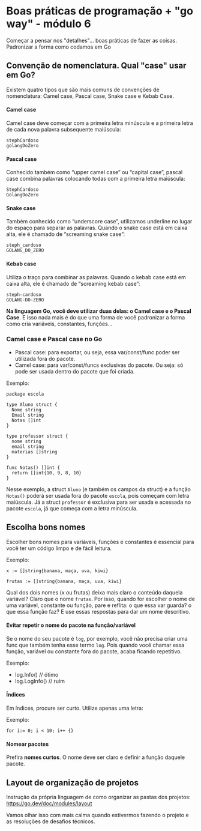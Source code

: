 # Boas práticas de programação + "go way" - módulo 6

Começar a pensar nos "detalhes"... boas práticas de fazer as coisas. Padronizar a forma como codamos em Go


## Convenção de nomenclatura. Qual "case" usar em Go?

Existem quatro tipos que são mais comuns de convenções de nomenclatura: Camel case, Pascal case, Snake case e Kebab Case.

#### Camel case
Camel case deve começar com a primeira letra minúscula e a primeira letra de cada nova palavra subsequente maiúscula:

```
stephCardoso
golangDoZero
```

#### Pascal case
Conhecido também como “upper camel case” ou “capital case”, pascal case combina palavras colocando todas com a primeira letra maiúscula:

```
StephCardoso
GolangDoZero
```

#### Snake case
Também conhecido como “underscore case”, utilizamos underline no lugar do espaço para separar as palavras. Quando o snake case está em caixa alta, ele é chamado de “screaming snake case”:

```
steph_cardoso
GOLANG_DO_ZERO
```

#### Kebab case
Utiliza o traço para combinar as palavras. Quando o kebab case está em caixa alta, ele é chamado de “screaming kebab case”:

```
steph-cardoso
GOLANG-DO-ZERO
```

**Na linguagem Go, você deve utilizar duas delas: o Camel case e o Pascal Case**. E isso nada mais é do que uma forma de você padronizar a forma como cria variáveis, constantes, funções...

### Camel case e Pascal case no Go

- Pascal case: para exportar, ou seja, essa var/const/func poder ser utilizada fora do pacote.
- Camel case: para var/const/funcs exclusivas do pacote. Ou seja: só pode ser usada dentro do pacote que foi criada.

Exemplo:
```
package escola

type Aluno struct {
  Nome string
  Email string
  Notas []int
}

type professor struct {
  nome string
  email string
  materias []string
}

func Notas() []int {
  return []int{10, 9, 8, 10}
}
```

Nesse exemplo, a struct `Aluno` (e também os campos da struct) e a função `Notas()` poderá ser usada fora do pacote `escola`, pois começam com letra maiúscula. Já a struct `professor` é exclusiva para ser usada e acessada no pacote `escola`, já que começa com a letra minúscula.


## Escolha bons nomes

Escolher bons nomes para variáveis, funções e constantes é essencial para você ter um código limpo e de fácil leitura.

Exemplo:

```
x := []string{banana, maça, uva, kiwi}

frutas := []string{banana, maça, uva, kiwi}
```

Qual dos dois nomes (x ou frutas) deixa mais claro o conteúdo daquela variável? Claro que o nome `frutas`. Por isso, quando for escolher o nome de uma variável, constante ou função, pare e reflita: o que essa var guarda? o que essa função faz? E use essas respostas para dar um nome descritivo.

#### Evitar repetir o nome do pacote na função/variável

Se o nome do seu pacote é `log`, por exemplo, você não precisa criar uma func que também tenha esse termo `log`. Pois quando você chamar essa função, variável ou constante fora do pacote, acaba ficando repetitivo.

Exemplo:
- log.Info() // ótimo
- log.LogInfo() // ruim

#### Índices
Em índices, procure ser curto. Utilize apenas uma letra:

Exemplo:
```
for i:= 0; i < 10; i++ {}
```

#### Nomear pacotes
Prefira **nomes curtos**. O nome deve ser claro e definir a função daquele pacote.


## Layout de organização de projetos
Instrução da própria linguagem de como organizar as pastas dos projetos: https://go.dev/doc/modules/layout

Vamos olhar isso com mais calma quando estivermos fazendo o projeto e as resoluções de desafios técnicos.

